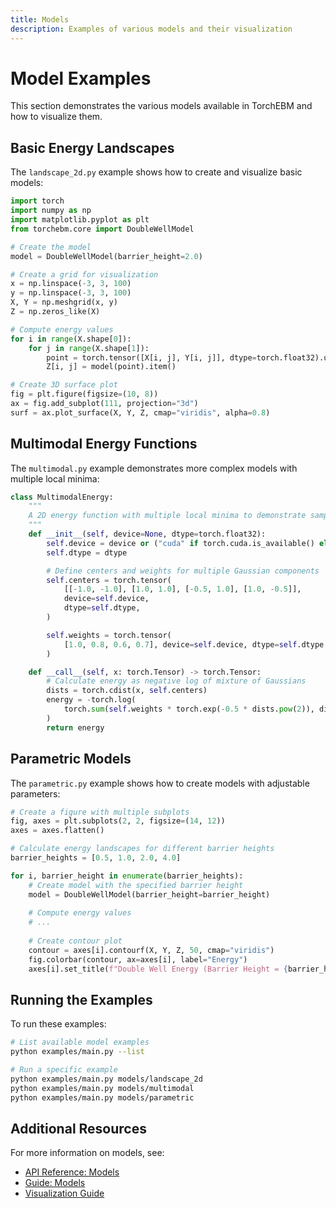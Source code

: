 ```yaml
---
title: Models
description: Examples of various models and their visualization
---
```


# Model Examples

This section demonstrates the various models available in TorchEBM and how to visualize them.

## Basic Energy Landscapes

The `landscape_2d.py` example shows how to create and visualize basic models:

```python
import torch
import numpy as np
import matplotlib.pyplot as plt
from torchebm.core import DoubleWellModel

# Create the model
model = DoubleWellModel(barrier_height=2.0)

# Create a grid for visualization
x = np.linspace(-3, 3, 100)
y = np.linspace(-3, 3, 100)
X, Y = np.meshgrid(x, y)
Z = np.zeros_like(X)

# Compute energy values
for i in range(X.shape[0]):
    for j in range(X.shape[1]):
        point = torch.tensor([X[i, j], Y[i, j]], dtype=torch.float32).unsqueeze(0)
        Z[i, j] = model(point).item()

# Create 3D surface plot
fig = plt.figure(figsize=(10, 8))
ax = fig.add_subplot(111, projection="3d")
surf = ax.plot_surface(X, Y, Z, cmap="viridis", alpha=0.8)
```

## Multimodal Energy Functions

The `multimodal.py` example demonstrates more complex models with multiple local minima:

```python
class MultimodalEnergy:
    """
    A 2D energy function with multiple local minima to demonstrate sampling behavior.
    """
    def __init__(self, device=None, dtype=torch.float32):
        self.device = device or ("cuda" if torch.cuda.is_available() else "cpu")
        self.dtype = dtype

        # Define centers and weights for multiple Gaussian components
        self.centers = torch.tensor(
            [[-1.0, -1.0], [1.0, 1.0], [-0.5, 1.0], [1.0, -0.5]],
            device=self.device,
            dtype=self.dtype,
        )

        self.weights = torch.tensor(
            [1.0, 0.8, 0.6, 0.7], device=self.device, dtype=self.dtype
        )

    def __call__(self, x: torch.Tensor) -> torch.Tensor:
        # Calculate energy as negative log of mixture of Gaussians
        dists = torch.cdist(x, self.centers)
        energy = -torch.log(
            torch.sum(self.weights * torch.exp(-0.5 * dists.pow(2)), dim=-1)
        )
        return energy
```

## Parametric Models

The `parametric.py` example shows how to create models with adjustable parameters:

```python
# Create a figure with multiple subplots
fig, axes = plt.subplots(2, 2, figsize=(14, 12))
axes = axes.flatten()

# Calculate energy landscapes for different barrier heights
barrier_heights = [0.5, 1.0, 2.0, 4.0]

for i, barrier_height in enumerate(barrier_heights):
    # Create model with the specified barrier height
    model = DoubleWellModel(barrier_height=barrier_height)
    
    # Compute energy values
    # ...
    
    # Create contour plot
    contour = axes[i].contourf(X, Y, Z, 50, cmap="viridis")
    fig.colorbar(contour, ax=axes[i], label="Energy")
    axes[i].set_title(f"Double Well Energy (Barrier Height = {barrier_height})")
```

## Running the Examples

To run these examples:

```bash
# List available model examples
python examples/main.py --list

# Run a specific example
python examples/main.py models/landscape_2d
python examples/main.py models/multimodal
python examples/main.py models/parametric
```

## Additional Resources

For more information on models, see:

- [API Reference: Models](../../api/torchebm/core/base_model/index.md)
- [Guide: Models](../../guides/models.md) 
- [Visualization Guide](../visualization/energy_visualization.md)